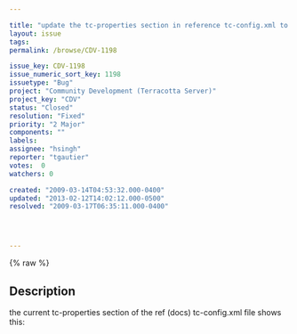 ```yaml
---

title: "update the tc-properties section in reference tc-config.xml to include an example"
layout: issue
tags: 
permalink: /browse/CDV-1198

issue_key: CDV-1198
issue_numeric_sort_key: 1198
issuetype: "Bug"
project: "Community Development (Terracotta Server)"
project_key: "CDV"
status: "Closed"
resolution: "Fixed"
priority: "2 Major"
components: ""
labels: 
assignee: "hsingh"
reporter: "tgautier"
votes:  0
watchers: 0

created: "2009-03-14T04:53:32.000-0400"
updated: "2013-02-12T14:02:12.000-0500"
resolved: "2009-03-17T06:35:11.000-0400"




---
```


{% raw %}

## Description

<div markdown="1" class="description">

the current tc-properties section of the ref (docs) tc-config.xml file shows this:

 <tc-properties>
        <!-- This section defines the tuning properties of terracotta cluster
                These properties are called tc-properties and user can provide
                them here too in addition to the local tc.properties file

                The order in which the properties would be overridden is the following
                        tc-properties from the installation jar
                        tc-properties from the tc-config
                        tc-properties from local tc.properties file
                        tc-properties set via system properties
        -->
  </tc-properties>

Demonstrate the format of the property element.


</div>

## Comments


{:.comment-heading}
### **Alex Miller** <span class="date">2009-03-16</span>

<div markdown="1" class="comment">

Here's an example (with some real properties):

     <tc-properties>
         <property name="session.cookie.domain" value=".abc.com" />
         <property name="session.cookie.name" value="FOOCOOKIE " />
     </tc-properties>

And Raghu's blog:

http://dancing-devil.blogspot.com/2008/06/tuning-terracotta-cluster-using-config.html

</div>


{:.comment-heading}
### **Fiona OShea** <span class="date">2009-03-16</span>

<div markdown="1" class="comment">

more or less a dup of linked issue. But keeping CDV open..

</div>


{:.comment-heading}
### **Abhishek Singh** <span class="date">2009-03-17</span>

<div markdown="1" class="comment">

Fixed in trunk-12174 and 3.0 branch rev 12175

</div>


{:.comment-heading}
### **Himadri Singh** <span class="date">2009-04-01</span>

<div markdown="1" class="comment">

Rev: 12380 has following lines in 

  <tc-properties>
	<!-- This section defines the tuning properties of terracotta cluster 
		These properties are called tc-properties and user can provide 
		them here too in addition to the local tc.properties file
		
		The order in which the properties would be overridden is the following
			tc-properties from the installation jar
			tc-properties from the tc-config
			tc-properties from local tc.properties file
			tc-properties set via system properties 
	-->

    <property name="l2.nha.dirtydb.autoDelete" value="true"/>
    <property name="l1.cachemanager.enabled" value="true"/>
    <property name="logging.maxLogFileSize" value="1024"/>
  </tc-properties>


</div>



{% endraw %}
